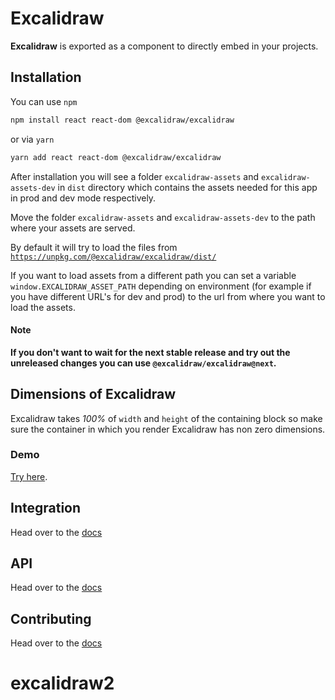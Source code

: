 # Excalidraw

**Excalidraw** is exported as a component to directly embed in your projects.

## Installation

You can use `npm`

```bash
npm install react react-dom @excalidraw/excalidraw
```

or via `yarn`

```bash
yarn add react react-dom @excalidraw/excalidraw
```

After installation you will see a folder `excalidraw-assets` and `excalidraw-assets-dev` in `dist` directory which contains the assets needed for this app in prod and dev mode respectively.

Move the folder `excalidraw-assets` and `excalidraw-assets-dev` to the path where your assets are served.

By default it will try to load the files from [`https://unpkg.com/@excalidraw/excalidraw/dist/`](https://unpkg.com/@excalidraw/excalidraw/dist)

If you want to load assets from a different path you can set a variable `window.EXCALIDRAW_ASSET_PATH` depending on environment (for example if you have different URL's for dev and prod) to the url from where you want to load the assets.

#### Note

**If you don't want to wait for the next stable release and try out the unreleased changes you can use `@excalidraw/excalidraw@next`.**

## Dimensions of Excalidraw

Excalidraw takes _100%_ of `width` and `height` of the containing block so make sure the container in which you render Excalidraw has non zero dimensions.

### Demo

[Try here](https://codesandbox.io/s/excalidraw-ehlz3).

## Integration

Head over to the [docs](https://docs.excalidraw.com/docs/@excalidraw/excalidraw/integration)

## API

Head over to the [docs](https://docs.excalidraw.com/docs/@excalidraw/excalidraw/api)

## Contributing

Head over to the [docs](https://docs.excalidraw.com/docs/@excalidraw/excalidraw/contributing)
# excalidraw2
